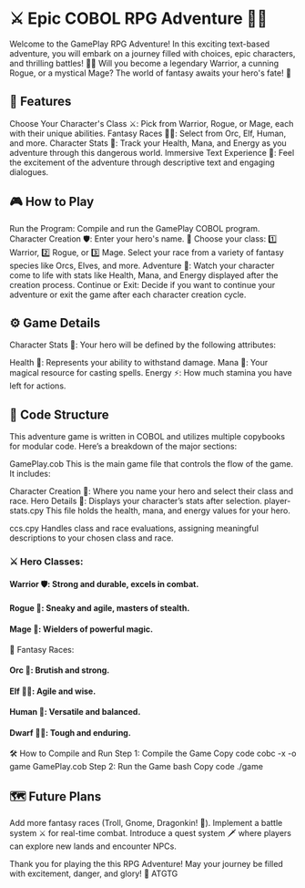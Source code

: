 # ⚔️ Epic COBOL RPG Adventure 🧙‍♂️

Welcome to the GamePlay RPG Adventure! In this exciting text-based adventure, you will embark on a journey filled with choices, epic characters, and thrilling battles! 🏹✨ Will you become a legendary Warrior, a cunning Rogue, or a mystical Mage? The world of fantasy awaits your hero's fate! 🌌

## 🌟 Features

Choose Your Character's Class ⚔️: Pick from Warrior, Rogue, or Mage, each with their unique abilities.
Fantasy Races 🧝‍♂️: Select from Orc, Elf, Human, and more.
Character Stats 📜: Track your Health, Mana, and Energy as you adventure through this dangerous world.
Immersive Text Experience 📖: Feel the excitement of the adventure through descriptive text and engaging dialogues.

## 🎮 How to Play

Run the Program: Compile and run the GamePlay COBOL program.
Character Creation 🛡️:
Enter your hero's name. 🏰
Choose your class: 1️⃣ Warrior, 2️⃣ Rogue, or 3️⃣ Mage.
Select your race from a variety of fantasy species like Orcs, Elves, and more.
Adventure 🌲: Watch your character come to life with stats like Health, Mana, and Energy displayed after the creation process.
Continue or Exit: Decide if you want to continue your adventure or exit the game after each character creation cycle.

## ⚙️ Game Details

Character Stats 🧾:
Your hero will be defined by the following attributes:

Health 🍷: Represents your ability to withstand damage.
Mana 🔮: Your magical resource for casting spells.
Energy ⚡: How much stamina you have left for actions.

## 📖 Code Structure

This adventure game is written in COBOL and utilizes multiple copybooks for modular code. Here’s a breakdown of the major sections:

GamePlay.cob
This is the main game file that controls the flow of the game. It includes:

Character Creation 💬: Where you name your hero and select their class and race.
Hero Details 📜: Displays your character’s stats after selection.
player-stats.cpy
This file holds the health, mana, and energy values for your hero.

ccs.cpy
Handles class and race evaluations, assigning meaningful descriptions to your chosen class and race.

### ⚔️ Hero Classes:

#### Warrior 🛡️: Strong and durable, excels in combat.

#### Rogue 🏹: Sneaky and agile, masters of stealth.

#### Mage 🔮: Wielders of powerful magic.

🧝 Fantasy Races:

#### Orc 👹: Brutish and strong.

#### Elf 🧝‍♂️: Agile and wise.

#### Human 👤: Versatile and balanced.

#### Dwarf 🧙‍♂️: Tough and enduring.

🛠️ How to Compile and Run
Step 1: Compile the Game
Copy code
cobc -x -o game GamePlay.cob
Step 2: Run the Game
bash
Copy code
./game

## 🗺️ Future Plans

Add more fantasy races (Troll, Gnome, Dragonkin! 🐲).
Implement a battle system ⚔️ for real-time combat.
Introduce a quest system 🗡️ where players can explore new lands and encounter NPCs.

Thank you for playing the this RPG Adventure! May your journey be filled with excitement, danger, and glory! 🎉
ATGTG
